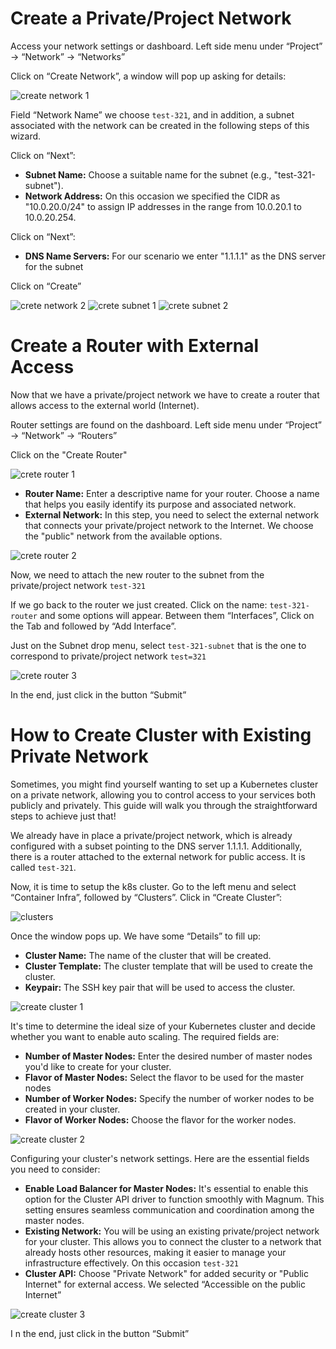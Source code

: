 # Create a Private/Project Network 

Access your network settings or dashboard. Left side menu under “Project” -> “Network” -> “Networks” 

Click on “Create Network”, a window will pop up asking for details: 

![create network 1](../static/user/create-cluster-with-existing-private-network/create-network.png)

Field “Network Name” we choose `test-321`, and in addition, a subnet associated with the network can be created in the following steps of this wizard. 

Click on “Next”: 

* **Subnet Name:** Choose a suitable name for the subnet (e.g., "test-321-subnet"). 
* **Network Address:** On this occasion we specified the CIDR as "10.0.20.0/24" to assign IP addresses in the range from 10.0.20.1 to 10.0.20.254. 

Click on “Next”: 

* **DNS Name Servers:** For our scenario we enter "1.1.1.1" as the DNS server for the subnet 

Click on “Create”

![crete network 2](../static/user/create-cluster-with-existing-private-network/create-network-2.png)
![crete subnet 1](../static/user/create-cluster-with-existing-private-network/create-subnet.png)
![crete subnet 2](../static/user/create-cluster-with-existing-private-network/create-subnet-2.png)


# Create a Router with External Access 

Now that we have a private/project network we have to create a router that allows access to the external world (Internet). 

Router settings are found on the dashboard. Left side menu under “Project” -> “Network” -> “Routers” 

Click on the "Create Router" 

![crete router 1](../static/user/create-cluster-with-existing-private-network/create-router.png)

* **Router Name:** Enter a descriptive name for your router. Choose a name that helps you easily identify its purpose and associated network. 
* **External Network:** In this step, you need to select the external network that connects your private/project network to the Internet. We choose the "public" network from the available options. 

![crete router 2](../static/user/create-cluster-with-existing-private-network/create-router-2.png)

Now, we need to attach the new router to the subnet from the private/project network `test-321` 

If we go back to the router we just created. Click on the name: `test-321-router` and some options will appear. Between them “Interfaces”, Click on the Tab and followed by “Add Interface”. 

Just on the Subnet drop menu, select `test-321-subnet` that is the one to correspond to private/project network `test=321`  

![crete router 3](../static/user/create-cluster-with-existing-private-network/create-router-3.png)

In the end, just click in the button “Submit”


# How to Create Cluster with Existing Private Network 

Sometimes, you might find yourself wanting to set up a Kubernetes cluster on a private network, allowing you to control access to your services both publicly and privately. This guide will walk you through the straightforward steps to achieve just that! 

We already have in place a private/project network, which is already configured with a subset pointing to the DNS server 1.1.1.1. Additionally, there is a router attached to the external network for public access. It is called `test-321`. 

Now, it is time to setup the k8s cluster. Go to the left menu and select “Container Infra”, followed by “Clusters”. Click in “Create Cluster”:

![clusters](../static/user/create-cluster-with-existing-private-network/clusters.png)

Once the window pops up. We have some “Details” to fill up: 

* **Cluster Name:** The name of the cluster that will be created. 
* **Cluster Template:** The cluster template that will be used to create the cluster. 
* **Keypair:** The SSH key pair that will be used to access the cluster. 

![create cluster 1](../static/user/create-cluster-with-existing-private-network/create-cluster.png)

It's time to determine the ideal size of your Kubernetes cluster and decide whether you want to enable auto scaling. The required fields are: 

* **Number of Master Nodes:** Enter the desired number of master nodes you'd like to create for your cluster.
* **Flavor of Master Nodes:** Select the flavor to be used for the master nodes 
* **Number of Worker Nodes:** Specify the number of worker nodes to be created in your cluster. 
* **Flavor of Worker Nodes:** Choose the flavor for the worker nodes. 

![create cluster 2](../static/user/create-cluster-with-existing-private-network/create-cluster-2.png)

Configuring your cluster's network settings. Here are the essential fields you need to consider: 

* **Enable Load Balancer for Master Nodes:** It's essential to enable this option for the Cluster API driver to function smoothly with Magnum. This setting ensures seamless communication and coordination among the master nodes. 
* **Existing Network:** You will be using an existing private/project network for your cluster. This allows you to connect the cluster to a network that already hosts other resources, making it easier to manage your infrastructure effectively. On this occasion `test-321` 
* **Cluster API:** Choose "Private Network" for added security or "Public Internet" for external access. We selected “Accessible on the public Internet” 

![create cluster 3](../static/user/create-cluster-with-existing-private-network/create-cluster-3.png)

I n the end, just click in the button “Submit” 
